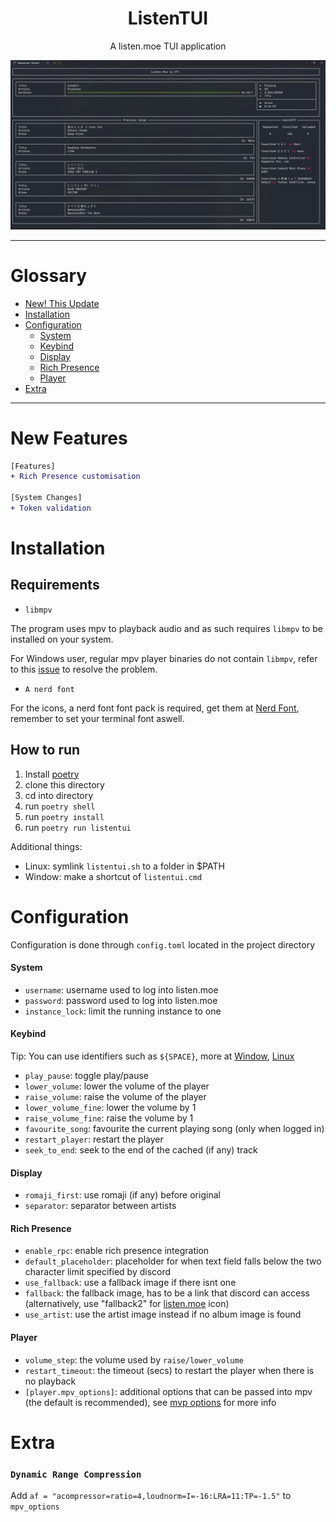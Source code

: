 # <div align="center">ListenTUI</div>

<div align="center">A listen.moe TUI application</div>

![image of application](.assets/temp.png)

---

# Glossary

- [New! This Update](#new-features)
- [Installation](#installation)
- [Configuration](#configuration)
  - [System](#system)
  - [Keybind](#keybind)
  - [Display](#display)
  - [Rich Presence](#rich-presence)
  - [Player](#player)
- [Extra](#extra)

---

# New Features

```diff
[Features]
+ Rich Presence customisation

[System Changes]
+ Token validation

```

# Installation

## Requirements

- `libmpv`

The program uses mpv to playback audio and as such requires `libmpv` to be installed on your system.

For Windows user, regular mpv player binaries do not contain `libmpv`, refer to this [issue](https://github.com/jaseg/python-mpv/issues/60#issuecomment-352719773) to resolve the problem.

- `A nerd font`

For the icons, a nerd font font pack is required, get them at [Nerd Font](https://www.nerdfonts.com/), remember to set your terminal font aswell.

## How to run

1. Install [poetry](https://python-poetry.org/docs/#installation)
2. clone this directory
3. cd into directory
4. run `poetry shell`
5. run `poetry install`
6. run `poetry run listentui`

Additional things: <br>

- Linux: symlink `listentui.sh` to a folder in $PATH
- Window: make a shortcut of `listentui.cmd`

# Configuration

Configuration is done through `config.toml` located in the project directory

#### System

- `username`: username used to log into listen.moe
- `password`: password used to log into listen.moe
- `instance_lock`: limit the running instance to one

#### Keybind

Tip: You can use identifiers such as `${SPACE}`, more at [Window](https://github.com/magmax/python-readchar/blob/master/readchar/_win_key.py), [Linux](https://github.com/magmax/python-readchar/blob/master/readchar/_posix_key.py)

- `play_pause`: toggle play/pause
- `lower_volume`: lower the volume of the player
- `raise_volume`: raise the volume of the player
- `lower_volume_fine`: lower the volume by 1
- `raise_volume_fine`: raise the volume by 1
- `favourite_song`: favourite the current playing song (only when logged in)
- `restart_player`: restart the player
- `seek_to_end`: seek to the end of the cached (if any) track

#### Display

- `romaji_first`: use romaji (if any) before original
- `separator`: separator between artists

#### Rich Presence

- `enable_rpc`: enable rich presence integration
- `default_placeholder`: placeholder for when text field falls below the two character limit specified by discord
- `use_fallback`: use a fallback image if there isnt one
- `fallback`: the fallback image, has to be a link that discord can access (alternatively, use "fallback2" for [listen.moe](https://listen.moe/_nuxt/img/logo-square-64.248c1f3.png) icon)
- `use_artist`: use the artist image instead if no album image is found

#### Player

- `volume_step`: the volume used by `raise/lower_volume`
- `restart_timeout`: the timeout (secs) to restart the player when there is no playback
- `[player.mpv_options]`: additional options that can be passed into mpv (the default is recommended), see [mvp options](https://mpv.io/manual/master/#options) for more info

# Extra

### `Dynamic Range Compression`

Add `af = "acompressor=ratio=4,loudnorm=I=-16:LRA=11:TP=-1.5"` to `mpv_options`
